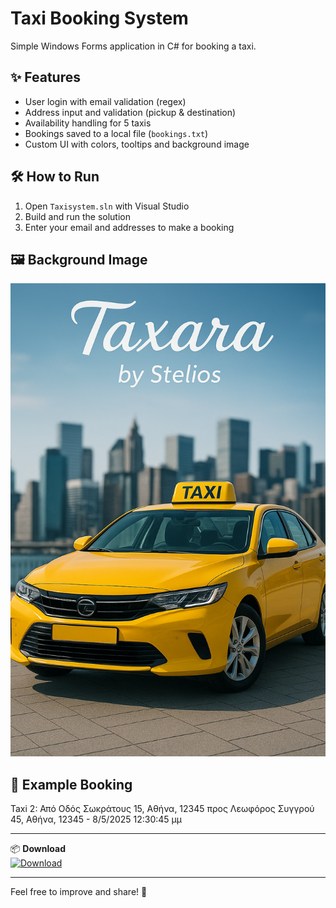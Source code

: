 # Taxi Booking System

Simple Windows Forms application in C# for booking a taxi.

## ✨ Features
- User login with email validation (regex)
- Address input and validation (pickup & destination)
- Availability handling for 5 taxis
- Bookings saved to a local file (`bookings.txt`)
- Custom UI with colors, tooltips and background image

## 🛠 How to Run
1. Open `Taxisystem.sln` with Visual Studio
2. Build and run the solution
3. Enter your email and addresses to make a booking

## 🖼 Background Image
![Screenshot](stelaras.png)


## 📄 Example Booking
 Taxi 2: Από Οδός Σωκράτους 15, Αθήνα, 12345 προς Λεωφόρος Συγγρού 45, Αθήνα, 12345 - 8/5/2025 12:30:45 μμ

 ---

📦 **Download**  
[![Download](https://img.shields.io/badge/Download-v1.0-blue?style=for-the-badge)](https://github.com/stelaras36/TaxiBookingSystem/releases/latest/download/Taxisystem-v1.0.zip)



---

Feel free to improve and share! 🚕

